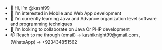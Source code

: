 - 👋 Hi, I’m @kashi99
- 👀 I’m interested in Mobile and Web App development
- 🌱 I’m currently learning Java and Advance organization level software and programming techniques
- 💞️ I’m looking to collaborate on Java Or PHP development
- 📫 Reach to me through (email) -> kashiknight99@gmail.com , (WhatsApp) -> +923434851562

<!---
kashi99/kashi99 is a ✨ special ✨ repository because its `README.md` (this file) appears on your GitHub profile.
You can click the Preview link to take a look at your changes.
--->

